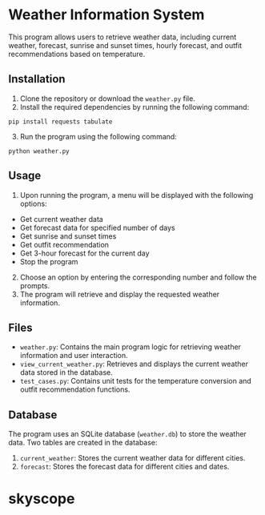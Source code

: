 # Weather Information System

This program allows users to retrieve weather data, including current weather, forecast, sunrise and sunset times, hourly forecast, and outfit recommendations based on temperature.

## Installation

1. Clone the repository or download the `weather.py` file.
2. Install the required dependencies by running the following command:

```shell
pip install requests tabulate
```

3. Run the program using the following command:

```shell
python weather.py
```

## Usage

1. Upon running the program, a menu will be displayed with the following options:
- Get current weather data
- Get forecast data for specified number of days
- Get sunrise and sunset times
- Get outfit recommendation
- Get 3-hour forecast for the current day
- Stop the program
2. Choose an option by entering the corresponding number and follow the prompts.
3. The program will retrieve and display the requested weather information.

## Files

- `weather.py`: Contains the main program logic for retrieving weather information and user interaction.
- `view_current_weather.py`: Retrieves and displays the current weather data stored in the database.
- `test_cases.py`: Contains unit tests for the temperature conversion and outfit recommendation functions.

## Database

The program uses an SQLite database (`weather.db`) to store the weather data. Two tables are created in the database:

1. `current_weather`: Stores the current weather data for different cities.
2. `forecast`: Stores the forecast data for different cities and dates.

# skyscope
